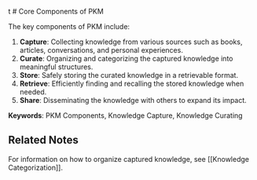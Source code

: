 t # Core Components of PKM

The key components of PKM include:

1. **Capture**: Collecting knowledge from various sources such as books, articles, conversations, and personal experiences.
2. **Curate**: Organizing and categorizing the captured knowledge into meaningful structures.
3. **Store**: Safely storing the curated knowledge in a retrievable format.
4. **Retrieve**: Efficiently finding and recalling the stored knowledge when needed.
5. **Share**: Disseminating the knowledge with others to expand its impact.

**Keywords**: PKM Components, Knowledge Capture, Knowledge Curating



## Related Notes

For information on how to organize captured knowledge, see [[Knowledge Categorization]].
